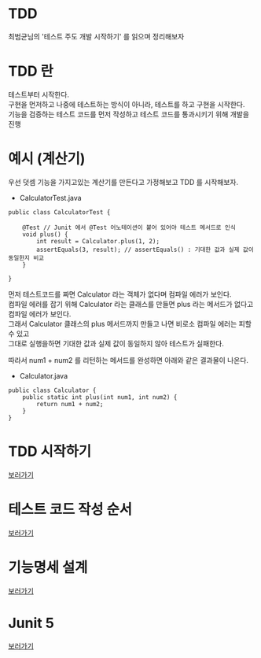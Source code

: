 TDD
=========
최범균님의 '테스트 주도 개발 시작하기' 를 읽으며 정리해보자  

# TDD 란
테스트부터 시작한다.  
구현을 먼저하고 나중에 테스트하는 방식이 아니라, 테스트를 하고 구현을 시작한다.  
기능을 검증하는 테스트 코드를 먼저 작성하고 테스트 코드를 통과시키기 위해 개발을 진행  

# 예시 (계산기)
우선 덧셈 기능을 가지고있는 계산기를 만든다고 가정해보고 TDD 를 시작해보자.  

* CalculatorTest.java
```
public class CalculatorTest {

    @Test // Junit 에서 @Test 어노테이션이 붙어 있어야 테스트 메서드로 인식
    void plus() {
        int result = Calculator.plus(1, 2);
        assertEquals(3, result); // assertEquals() : 기대한 값과 실제 값이 동일한지 비교
    }
    
}
```

먼저 테스트코드를 짜면 Calculator 라는 객체가 없다며 컴파일 에러가 보인다.  
컴파일 에러를 잡기 위해 Calculator 라는 클래스를 만들면 plus 라는 메서드가 없다고 컴파일 에러가 보인다.  
그래서 Calculator 클래스의 plus 메서드까지 만들고 나면 비로소 컴파일 에러는 피할 수 있고  
그대로 실행을하면 기대한 값과 실제 값이 동일하지 않아 테스트가 실패한다.  

따라서 num1 + num2 를 리턴하는 메서드를 완성하면 아래와 같은 결과물이 나온다.  

* Calculator.java
```
public class Calculator {
    public static int plus(int num1, int num2) {
        return num1 + num2;
    }
}
```

# TDD 시작하기
[보러가기](https://github.com/Yangsiyoung/tdd-java/tree/master/src/main/java/tdd/chapter02)

# 테스트 코드 작성 순서
[보러가기](https://github.com/Yangsiyoung/tdd-java/tree/master/src/main/java/tdd/chapter03)

# 기능명세 설계
[보러가기](https://github.com/Yangsiyoung/tdd-java/tree/master/src/main/java/tdd/chapter04)

# Junit 5
[보러가기](https://github.com/Yangsiyoung/tdd-java/tree/master/src/main/java/tdd/chapter05)